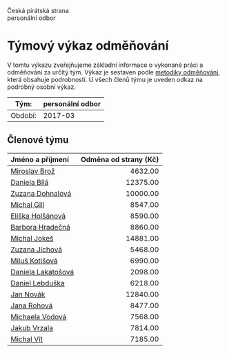 Česká pirátská strana  
personální odbor

Týmový výkaz odměňování
===========================

V tomtu výkazu zveřejňujeme základní informace o vykonané práci a odměňování
za určitý tým. Výkaz je sestaven podle [metodiky odměňování][metodika],
která obsahuje podrobnosti. U všech členů týmu je uveden odkaz na podrobný osobní výkaz.

Tým:                     | personální odbor
-----------------------  | --------------------
Období:                  | 2017-03

Členové týmu
--------------

| Jméno a příjmení                          |   Odměna od strany (Kč) |
|:------------------------------------------|------------------------:|
| [Miroslav Brož](miroslav-broz/)           |                 4632.00 |
| [Daniela Bílá](daniela-bila/)             |                12375.00 |
| [Zuzana Dohnalová](zuzana-dohnalova/)     |                10000.00 |
| [Michal Gill](michal-gill/)               |                 8547.00 |
| [Eliška Holšánová](eliska-holsanova/)     |                 8590.00 |
| [Barbora Hradečná](barbora-hradecna/)     |                 8860.00 |
| [Michal Jokeš](michal-jokes/)             |                14881.00 |
| [Zuzana Jíchová](zuzana-jichova/)         |                 5468.00 |
| [Miluš Kotišová](milus-kotisova/)         |                 6990.00 |
| [Daniela Lakatošová](daniela-lakatosova/) |                 2098.00 |
| [Daniel Lebduška](daniel-lebduska/)       |                 6218.00 |
| [Jan Novák](jan-novak/)                   |                12840.00 |
| [Jana Rohová](jana-rohova/)               |                 8477.00 |
| [Michaela Vodová](michaela-vodova/)       |                 7568.00 |
| [Jakub Vrzala](jakub-vrzala/)             |                 7814.00 |
| [Michal Vít](michal-vit/)                 |                 7185.00 |


[metodika]: https://redmine.pirati.cz/projects/po/wiki/Odmenovani
